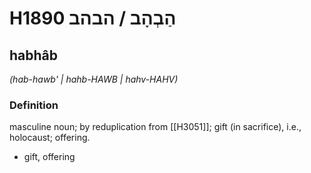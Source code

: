 # H1890 הַבְהָב / הבהב

## habhâb

_(hab-hawb' | hahb-HAWB | hahv-HAHV)_

### Definition

masculine noun; by reduplication from [[H3051]]; gift (in sacrifice), i.e., holocaust; offering.

- gift, offering
